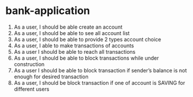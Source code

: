 # bank-application
1. As a user, I should be able create an account
2. As a user, I should be able to see all account list
3. As a user, I should be able to provide 2 types account choice
4. As a user, I able to make transactions of accounts
5. As a user I should be able to reach all transactions
6. As a user, I should be able to block transactions while under construction
7. As a user I should be able to block transaction if sender’s balance is not
enough for desired transaction
8. As a user, I should be block transaction if one of account is SAVING for
different users
